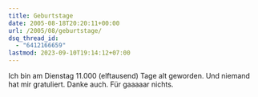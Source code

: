 ```yaml
---
title: Geburtstage
date: 2005-08-18T20:20:11+00:00
url: /2005/08/geburtstage/
dsq_thread_id:
  - "6412166659"
lastmod: 2023-09-10T19:14:12+07:00
---
```

Ich bin am Dienstag 11.000 (elftausend) Tage alt geworden. Und niemand hat mir gratuliert. Danke auch. Für gaaaaar nichts.
